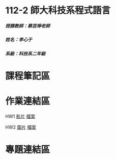 # 112-2 師大科技系程式語言
##### 授課教師：蔡芸琤老師
##### 姓名：李心于
##### 系級：科技系二年級
# 課程筆記區

# 作業連結區
HW1
[影片](https://youtu.be/J5PXe8fHHL4)
[檔案](https://colab.research.google.com/drive/1BchYl6tIhHRfwNIxk1fz6QFd81m_tnSg?hl=zh-tw)

HW2
[圖片](json_university.com.png)
[檔案](HW2.ipynb)

# 專題連結區
